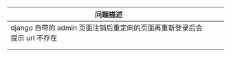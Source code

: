 | 问题描述                                                     |      |      |
| ------------------------------------------------------------ | ---- | ---- |
| django 自带的 admin 页面注销后重定向的页面再重新登录后会提示 url 不存在 |      |      |
|                                                              |      |      |
|                                                              |      |      |

